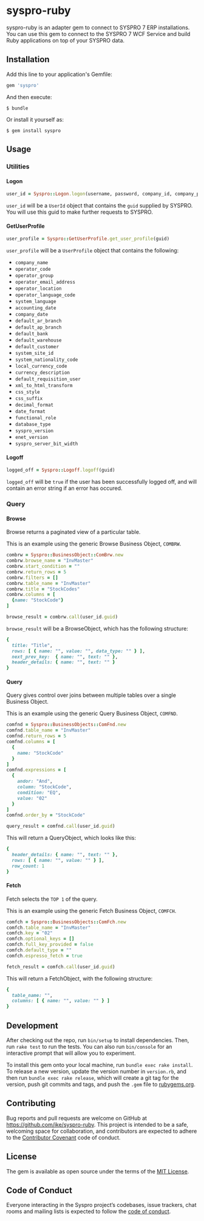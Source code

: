 # syspro-ruby

syspro-ruby is an adapter gem to connect to SYSPRO 7 ERP installations. You can use this gem to connect to the SYSPRO 7 WCF Service and build Ruby applications on top of your SYSPRO data.

## Installation

Add this line to your application's Gemfile:

```ruby
gem 'syspro'
```

And then execute:

    $ bundle

Or install it yourself as:

    $ gem install syspro

## Usage

### Utilities

#### Logon

```rb
user_id = Syspro::Logon.logon(username, password, company_id, company_password)
```
`user_id` will be a `UserId` object that contains the `guid` supplied by SYSPRO. You will use this guid to make further requests to SYSPRO.

#### GetUserProfile

```rb
user_profile = Syspro::GetUserProfile.get_user_profile(guid)
```
`user_profile` will be a `UserProfile` object that contains the following:
  - `company_name`
  - `operator_code`
  - `operator_group`
  - `operator_email_address`
  - `operator_location`
  - `operator_language_code`
  - `system_language`
  - `accounting_date`
  - `company_date`
  - `default_ar_branch`
  - `default_ap_branch`
  - `default_bank`
  - `default_warehouse`
  - `default_customer`
  - `system_site_id`
  - `system_nationality_code`
  - `local_currency_code`
  - `currency_description`
  - `default_requisition_user`
  - `xml_to_html_transform`
  - `css_style`
  - `css_suffix`
  - `decimal_format`
  - `date_format`
  - `functional_role`
  - `database_type`
  - `syspro_version`
  - `enet_version`
  - `syspro_server_bit_width`

#### Logoff

```rb
logged_off = Syspro::Logoff.logoff(guid)
```
`logged_off` will be `true` if the user has been successfully logged off, and will contain an error string if an error has occured.

### Query

#### Browse
Browse returns a paginated view of a particular table.

This is an example using the generic Browse Business Object, `COMBRW`.
```rb
combrw = Syspro::BusinessObject::ComBrw.new
combrw.browse_name = "InvMaster"
combrw.start_condition = ""
combrw.return_rows = 5
combrw.filters = []
combrw.table_name = "InvMaster"
combrw.title = "StockCodes"
combrw.columns = [
  {name: "StockCode"}
]

browse_result = combrw.call(user_id.guid)
```

`browse_result` will be a BrowseObject, which has the following structure:

```rb
{
  title: "Title",
  rows: [ { name: "", value: "", data_type: "" } ],
  next_prev_key:  { name: "", text: "" },
  header_details: { name: "", text: "" }
}
```

#### Query

Query gives control over joins between multiple tables over a single Business Object.

This is an example using the generic Query Business Object, `COMFND`.

```rb
comfnd = Syspro::BusinessObjects::ComFnd.new
comfnd.table_name = "InvMaster"
comfnd.return_rows = 5
comfnd.columns = [
  {
    name: "StockCode"
  }
]
comfnd.expressions = [
  {
    andor: "And",
    column: "StockCode",
    condition: "EQ",
    value: "02"
  }
]
comfnd.order_by = "StockCode"

query_result = comfnd.call(user_id.guid)
```

This will return a QueryObject, which looks like this:

```rb
{
  header_details: { name: "", text: "" },
  rows: [ { name: "", value: "" } ],
  row_count: 1
}
```

#### Fetch

Fetch selects the `TOP 1` of the query.

This is an example using the generic Fetch Business Object, `COMFCH`.

```rb
comfch = Syspro::BusinessObjects::ComFch.new
comfch.table_name = "InvMaster"
comfch.key = "02"
comfch.optional_keys = []
comfch.full_key_provided = false
comfch.default_type = ""
comfch.espresso_fetch = true

fetch_result = comfch.call(user_id.guid)
```

This will return a FetchObject, with the following structure:

```rb
{
  table_name: "",
  columns: [ { name: "", value: "" } ]
}
```

## Development

After checking out the repo, run `bin/setup` to install dependencies. Then, run `rake test` to run the tests. You can also run `bin/console` for an interactive prompt that will allow you to experiment.

To install this gem onto your local machine, run `bundle exec rake install`. To release a new version, update the version number in `version.rb`, and then run `bundle exec rake release`, which will create a git tag for the version, push git commits and tags, and push the `.gem` file to [rubygems.org](https://rubygems.org).

## Contributing

Bug reports and pull requests are welcome on GitHub at https://github.com/ike/syspro-ruby. This project is intended to be a safe, welcoming space for collaboration, and contributors are expected to adhere to the [Contributor Covenant](http://contributor-covenant.org) code of conduct.

## License

The gem is available as open source under the terms of the [MIT License](https://opensource.org/licenses/MIT).

## Code of Conduct

Everyone interacting in the Syspro project’s codebases, issue trackers, chat rooms and mailing lists is expected to follow the [code of conduct](https://github.com/ike/syspro-ruby/blob/master/CODE_OF_CONDUCT.md).
